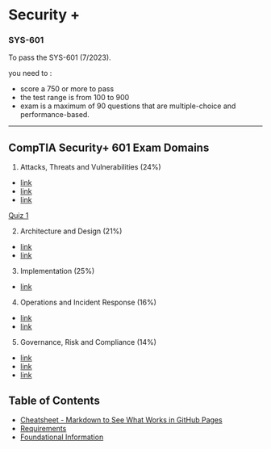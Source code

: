 <link rel="stylesheet" href="https://novaxiophi.github.io/securityplusTraining.githubpages.io/styles.css">

<div>
<h1>Security +</h1>
<h3>SYS-601</h3>
</div>

To pass the SYS-601 (7/2023). 

you need to :
- score a 750 or more to pass
- the test range is from 100 to 900 
- exam is a maximum of 90 questions that are multiple-choice and performance-based.
---
## CompTIA Security+ 601 Exam Domains

1. Attacks, Threats and Vulnerabilities (24%)
  - [link](pageurl)
  - [link](pageurl)
  - [link](pageurl)

  [Quiz 1](../Quizes/test1.md)

2. Architecture and Design (21%)
  - [link](pageurl)
  - [link](pageurl)

3. Implementation (25%)
  - [link](pageurl)

4. Operations and Incident Response (16%)
  - [link](pageurl)
  - [link](pageurl)

5. Governance, Risk and Compliance (14%)
  - [link](pageurl)
  - [link](pageurl)
  - [link](pageurl)

## Table of Contents

- [Cheatsheet - Markdown to See What Works in GitHub Pages](../CheatsheetMarkdown.md)
- [Requirements](requirements.md)
- [Foundational Information](#foundational)

    

